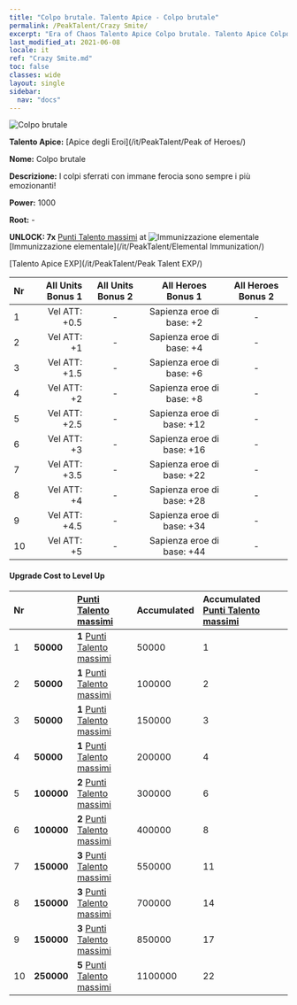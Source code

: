 ```yaml
---
title: "Colpo brutale. Talento Apice - Colpo brutale"
permalink: /PeakTalent/Crazy Smite/
excerpt: "Era of Chaos Talento Apice Colpo brutale. Talento Apice Colpo brutale. Colpo brutale"
last_modified_at: 2021-06-08
locale: it
ref: "Crazy Smite.md"
toc: false
classes: wide
layout: single
sidebar:
  nav: "docs"
---
```


  ![Colpo brutale](/images/pt/talent_1005.png)

  **Talento Apice:** [Apice degli Eroi](/it/PeakTalent/Peak of Heroes/)

  **Nome:** Colpo brutale

  **Descrizione:** I colpi sferrati con immane ferocia sono sempre i più emozionanti!

  **Power:** 1000

  **Root:** -

  **UNLOCK: 7x** [Punti Talento massimi](/ItemsIT/con_934/) at ![Immunizzazione elementale](/images/pt/talent_1004.png) [Immunizzazione elementale](/it/PeakTalent/Elemental Immunization/)

  [Talento Apice EXP](/it/PeakTalent/Peak Talent EXP/)

  | Nr | All Units Bonus 1 | All Units Bonus 2 | All Heroes Bonus 1 | All Heroes Bonus 2 |
  |:---|--------------:|:-------------:|:-------------:|:-------------:|
  | 1 | Vel ATT: +0.5 | - | Sapienza eroe di base: +2 | - |
  | 2 | Vel ATT: +1 | - | Sapienza eroe di base: +4 | - |
  | 3 | Vel ATT: +1.5 | - | Sapienza eroe di base: +6 | - |
  | 4 | Vel ATT: +2 | - | Sapienza eroe di base: +8 | - |
  | 5 | Vel ATT: +2.5 | - | Sapienza eroe di base: +12 | - |
  | 6 | Vel ATT: +3 | - | Sapienza eroe di base: +16 | - |
  | 7 | Vel ATT: +3.5 | - | Sapienza eroe di base: +22 | - |
  | 8 | Vel ATT: +4 | - | Sapienza eroe di base: +28 | - |
  | 9 | Vel ATT: +4.5 | - | Sapienza eroe di base: +34 | - |
  | 10 | Vel ATT: +5 | - | Sapienza eroe di base: +44 | - |


#### Upgrade Cost to Level Up

  | Nr | <i class="fas fa-coins"/> | [Punti Talento massimi](/ItemsIT/con_934/) | Accumulated <i class="fas fa-coins"/> | Accumulated [Punti Talento massimi](/ItemsIT/con_934/) |
  |:---|:--------------|:-------------|:-------------|:-------------|
  | 1 | **50000** | **1** [Punti Talento massimi](/ItemsIT/con_934/) | 50000 | 1 |
  | 2 | **50000** | **1** [Punti Talento massimi](/ItemsIT/con_934/) | 100000 | 2 |
  | 3 | **50000** | **1** [Punti Talento massimi](/ItemsIT/con_934/) | 150000 | 3 |
  | 4 | **50000** | **1** [Punti Talento massimi](/ItemsIT/con_934/) | 200000 | 4 |
  | 5 | **100000** | **2** [Punti Talento massimi](/ItemsIT/con_934/) | 300000 | 6 |
  | 6 | **100000** | **2** [Punti Talento massimi](/ItemsIT/con_934/) | 400000 | 8 |
  | 7 | **150000** | **3** [Punti Talento massimi](/ItemsIT/con_934/) | 550000 | 11 |
  | 8 | **150000** | **3** [Punti Talento massimi](/ItemsIT/con_934/) | 700000 | 14 |
  | 9 | **150000** | **3** [Punti Talento massimi](/ItemsIT/con_934/) | 850000 | 17 |
  | 10 | **250000** | **5** [Punti Talento massimi](/ItemsIT/con_934/) | 1100000 | 22 |
